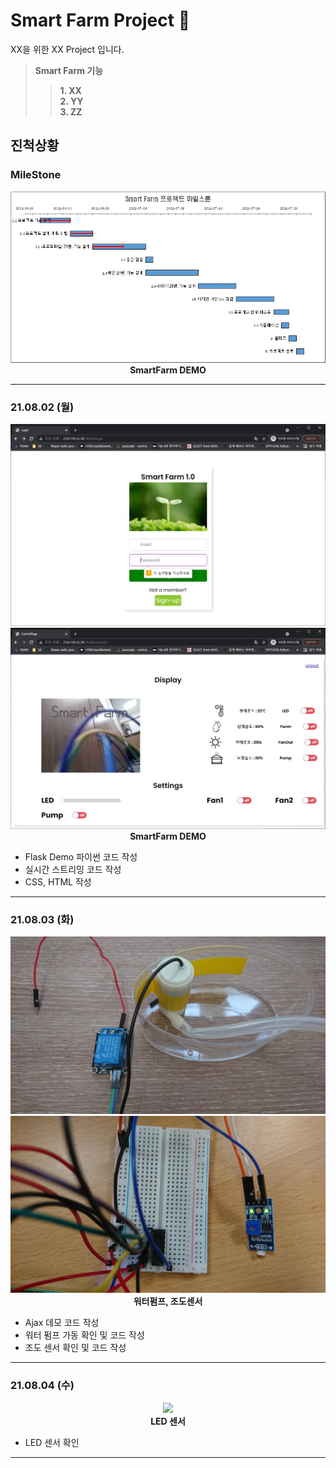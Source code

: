 # Smart Farm Project 🌱

XX을 위한 XX Project 입니다.

> __Smart Farm 기능__ <br/>
>> __1. XX__ <br/>
>> __2. YY__ <br/>
>> __3. ZZ__ <br/>

## 진척상황

### MileStone

<p align="center">
    <img src="PortFolio/images/smartfarm_milestone.jpg"><br/>
    <span><b>SmartFarm DEMO</b></span>
</p>

---

### 21.08.02 (월)

<p align="center">
    <img src="PortFolio/images/210802_smartfarm_demo_01.JPG"><br/>
    <img src="PortFolio/images/210802_smartfarm_demo_03.JPG"><br/>
    <span><b>SmartFarm DEMO</b></span>
</p>

- Flask Demo 파이썬 코드 작성<br/>
- 실시간 스트리밍 코드 작성<br/>
- CSS, HTML 작성<br/>

---

### 21.08.03 (화)

<p align="center">
    <img src="PortFolio/images/waterpump.jpg"><br/>
    <img src="PortFolio/images/mcp3008_and_light.jpg"><br/>
    <span><b>워터펌프, 조도센서</b></span>
</p>

- Ajax 데모 코드 작성<br/>
- 워터 펌프 가동 확인 및 코드 작성<br/>
- 조도 센서 확인 및 코드 작성<br/>

---

### 21.08.04 (수)

<p align="center">
    <img src="PortFolio/images/led_sensor.jpg"><br/>
    <span><b>LED 센서</b></span>
</p>

- LED 센서 확인<br/>

---
